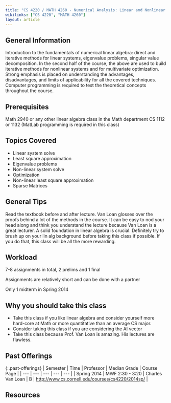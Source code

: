```yaml
---
title: "CS 4220 / MATH 4260 - Numerical Analysis: Linear and Nonlinear Problems"
wikilinks: ["CS 4220", "MATH 4260"]
layout: article
---
```


## General Information

Introduction to the fundamentals of numerical linear algebra: direct and iterative methods for linear systems, eigenvalue problems, singular value decomposition. In the second half of the course, the above are used to build iterative methods for nonlinear systems and for multivariate optimization. Strong emphasis is placed on understanding the advantages, disadvantages, and limits of applicability for all the covered techniques. Computer programming is required to test the theoretical concepts throughout the course.

## Prerequisites

Math 2940 or any other linear algebra class in the Math department CS 1112 or 1132 (MatLab programming is required in this class)

## Topics Covered

 - Linear system solve
 - Least square approximation
 - Eigenvalue problems
 - Non-linear system solve
 - Optimization
 - Non-linear least square approximation
 - Sparse Matrices

## General Tips

Read the textbook before and after lecture. Van Loan glosses over the proofs behind a lot of the methods in the course. It can be easy to nod your head along and think you understand the lecture because Van Loan is a great lecturer. A solid foundation in linear algebra is crucial. Definitely try to brush up on your lin alg background before taking this class if possible. If you do that, this class will be all the more rewarding.

## Workload

7-8 assignments in total, 2 prelims and 1 final

Assignments are relatively short and can be done with a partner

Only 1 midterm in Spring 2014

## Why you should take this class

 - Take this class if you like linear algebra and consider yourself more hard-core at Math or more quantitative than an average CS major.
 - Consider taking this class if you are considering the AI vector
 - Take this class because Prof. Van Loan is amazing. His lectures are flawless.

## Past Offerings

{:.past-offerings}
| Semester | Time | Professor | Median Grade | Course Page |
| --- | --- | --- | --- | --- |
| Spring 2014 | MWF 2:30 - 3:20 | Charles Van Loan | B | <http://www.cs.cornell.edu/courses/cs4220/2014sp/> |

## Resources
